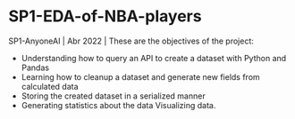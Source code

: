 # SP1-EDA-of-NBA-players
SP1-AnyoneAI | Abr 2022 | 
These are the objectives of the project:  
- Understanding how to query an API to create a dataset with Python and Pandas
- Learning how to cleanup a dataset and generate new fields from calculated data
- Storing the created dataset in a serialized manner 
- Generating statistics about the data Visualizing data.
